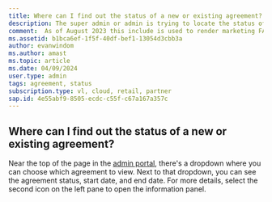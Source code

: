 ```yaml
---
title: Where can I find out the status of a new or existing agreement?
description: The super admin or admin is trying to locate the status of a new agreement.
comment:  As of August 2023 this include is used to render marketing FAQ content for VS Subscriptions in the following portals - VSCom, Manage, and My portals. It was not used for learn.microsoft.com content at that time. SMEs are Evan Windom and Larissa Crawford of Red Door Collaborative and Sharvari Dighe.
ms.assetid: b1bca6ef-1f5f-40df-bef1-13054d3cbb3a  
author: evanwindom 
ms.author: amast 
ms.topic: article
ms.date: 04/09/2024
user.type: admin 
tags: agreement, status
subscription.type: vl, cloud, retail, partner 
sap.id: 4e55abf9-8505-ecdc-c55f-c67a167a357c
---
```


## Where can I find out the status of a new or existing agreement?

Near the top of the page in the [admin portal](https://manage.visualstudio.com), there's a dropdown where you can choose which agreement to view. Next to that dropdown, you can see the agreement status, start date, and end date. For more details, select the second icon on the left pane to open the information panel. 
